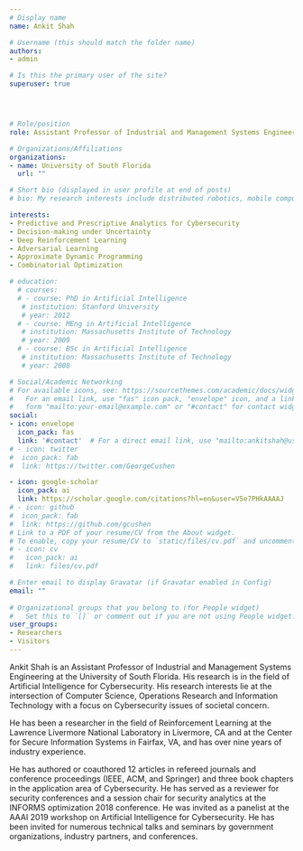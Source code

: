 ```yaml
---
# Display name
name: Ankit Shah

# Username (this should match the folder name)
authors:
- admin

# Is this the primary user of the site?
superuser: true




# Role/position
role: Assistant Professor of Industrial and Management Systems Engineering

# Organizations/Affiliations
organizations:
- name: University of South Florida
  url: ""

# Short bio (displayed in user profile at end of posts)
# bio: My research interests include distributed robotics, mobile computing and programmable matter.

interests:
- Predictive and Prescriptive Analytics for Cybersecurity
- Decision-making under Uncertainty
- Deep Reinforcement Learning
- Adversarial Learning
- Approximate Dynamic Programming
- Combinatorial Optimization

# education:
  # courses:
  # - course: PhD in Artificial Intelligence
   # institution: Stanford University
   # year: 2012
  # - course: MEng in Artificial Intelligence
   # institution: Massachusetts Institute of Technology
   # year: 2009
  # - course: BSc in Artificial Intelligence
   # institution: Massachusetts Institute of Technology
   # year: 2008

# Social/Academic Networking
# For available icons, see: https://sourcethemes.com/academic/docs/widgets/#icons
#   For an email link, use "fas" icon pack, "envelope" icon, and a link in the
#   form "mailto:your-email@example.com" or "#contact" for contact widget.
social:
- icon: envelope
  icon_pack: fas
  link: '#contact'  # For a direct email link, use "mailto:ankitshah@usf.edu".
# - icon: twitter
#  icon_pack: fab
#  link: https://twitter.com/GeorgeCushen

- icon: google-scholar
  icon_pack: ai
  link: https://scholar.google.com/citations?hl=en&user=V5e7PHkAAAAJ
# - icon: github
#  icon_pack: fab
#  link: https://github.com/gcushen
# Link to a PDF of your resume/CV from the About widget.
# To enable, copy your resume/CV to `static/files/cv.pdf` and uncomment the lines below.  
# - icon: cv
#   icon_pack: ai
#   link: files/cv.pdf

# Enter email to display Gravatar (if Gravatar enabled in Config)
email: ""
  
# Organizational groups that you belong to (for People widget)
#   Set this to `[]` or comment out if you are not using People widget.  
user_groups:
- Researchers
- Visitors
---
```


Ankit Shah is an Assistant Professor of Industrial and Management Systems Engineering at the University of South Florida. His research is in the field of Artificial Intelligence for Cybersecurity. His research interests lie at the intersection of Computer Science, Operations Research and Information Technology with a focus on Cybersecurity issues of societal concern.

He has been a researcher in the field of Reinforcement Learning at the Lawrence Livermore National Laboratory in Livermore, CA and at the Center for Secure Information Systems in Fairfax, VA, and has over nine years of industry experience.

He has authored or coauthored 12 articles in refereed journals and conference proceedings (IEEE, ACM, and Springer) and three book chapters in the application area of Cybersecurity. He has served as a reviewer for security conferences and a session chair for security analytics at the INFORMS optimization 2018 conference. He was invited as a panelist at the AAAI 2019 workshop on Artificial Intelligence for Cybersecurity. He has been invited for numerous technical talks and seminars by government organizations, industry partners, and conferences.
